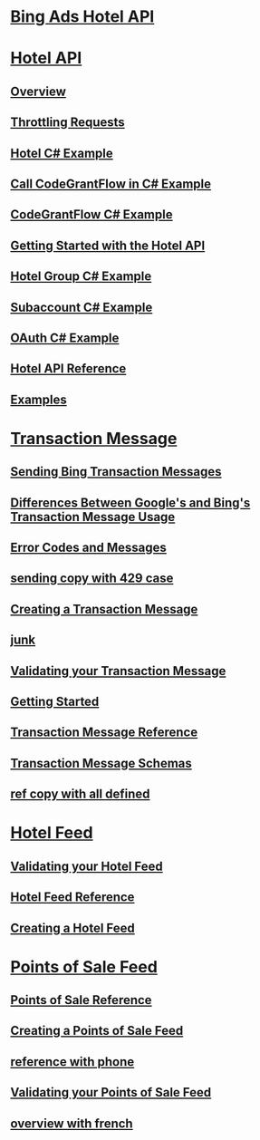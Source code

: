 # [Bing Ads Hotel API](bing-ads-hotel-api.md)

# [Hotel API](../hotel-api/hotel-api.md)
## [Overview](../hotel-api/overview.md)
## [Throttling Requests](../hotel-api/throttling-requests.md)
## [Hotel C# Example](../hotel-api/hotel-csharp-example.md)
## [Call CodeGrantFlow in C# Example](../hotel-api/call-codegrantflow-in-csharp-example.md)
## [CodeGrantFlow C# Example](../hotel-api/codegrantflow-csharp-example.md)
## [Getting Started with the Hotel API](../hotel-api/getting-started-with-the-hotel-api.md)
## [Hotel Group C# Example](../hotel-api/hotel-group-csharp-example.md)
## [Subaccount C# Example](../hotel-api/subaccount-csharp-example.md)
## [OAuth C# Example](../hotel-api/oauth-csharp-example.md)
## [Hotel API Reference](../hotel-api/hotel-api-reference.md)
## [Examples](../hotel-api/examples.md)


# [Transaction Message](../transaction-message/transaction-message.md)
## [Sending Bing Transaction Messages](../transaction-message/sending-bing-transaction-messages.md)
## [Differences Between Google's and Bing's Transaction Message Usage](../transaction-message/differences-between-google-s-and-bing-s-transaction-message-usage.md)
## [Error Codes and Messages](../transaction-message/error-codes-and-messages.md)
## [sending copy with 429 case](../transaction-message/sending-copy-with-429-case.md)
## [Creating a Transaction Message](../transaction-message/creating-a-transaction-message.md)
## [junk](../transaction-message/junk.md)
## [Validating your Transaction Message](../transaction-message/validating-your-transaction-message.md)
## [Getting Started](../transaction-message/getting-started.md)
## [Transaction Message Reference](../transaction-message/transaction-message-reference.md)
## [Transaction Message Schemas](../transaction-message/transaction-message-schemas.md)
## [ref copy with all defined](../transaction-message/ref-copy-with-all-defined.md)


# [Hotel Feed](../hotel-feed/hotel-feed.md)
## [Validating your Hotel Feed](../hotel-feed/validating-your-hotel-feed.md)
## [Hotel Feed Reference](../hotel-feed/hotel-feed-reference.md)
## [Creating a Hotel Feed](../hotel-feed/creating-a-hotel-feed.md)


# [Points of Sale Feed](../pos-feed/points-of-sale-feed.md)
## [Points of Sale Reference](../pos-feed/points-of-sale-reference.md)
## [Creating a Points of Sale Feed](../pos-feed/creating-a-points-of-sale-feed.md)
## [reference with phone](../pos-feed/reference-with-phone.md)
## [Validating your Points of Sale Feed](../pos-feed/validating-your-points-of-sale-feed.md)
## [overview with french](../pos-feed/overview-with-french.md)

